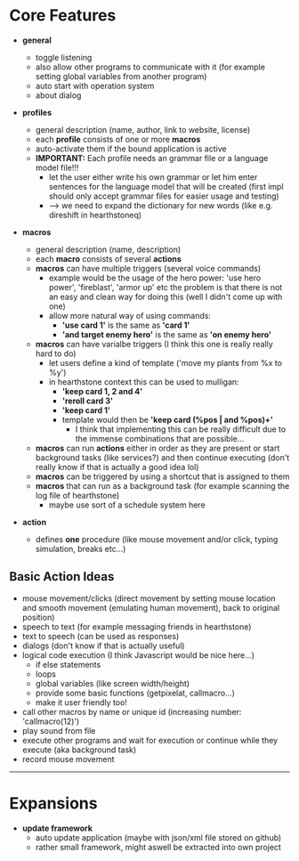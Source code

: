 # Core Features

* __general__
    * toggle listening
    * also allow other programs to communicate with it (for example setting global variables from another program)
    * auto start with operation system
    * about dialog

* __profiles__
    * general description (name, author, link to website, license)
    * each __profile__ consists of one or more __macros__
    * auto-activate them if the bound application is active
    * __IMPORTANT:__ Each profile needs an grammar file or a language model file!!!
    	* let the user either write his own grammar or let him enter sentences for the language model that will be created (first impl should only accept grammar files for easier usage and testing)
    	* --> we need to expand the dictionary for new words (like e.g. direshift in hearthstoneq)
    
* __macros__
    * general description (name, description)
    * each __macro__ consists of several __actions__
    * __macros__ can have multiple triggers (several voice commands)
        * example would be the usage of the hero power: 'use hero power', 'fireblast', 'armor up' etc
          the problem is that there is not an easy and clean way for doing this (well I didn't come up with one)
        * allow more natural way of using commands:
            * __'use card 1'__ is the same as __'card 1'__
            * __'and target enemy hero'__ is the same as __'on enemy hero'__
    * __macros__ can have varialbe triggers (I think this one is really really hard to do)
        * let users define a kind of template ('move my plants from %x to %y')
        * in hearthstone context this can be used to mulligan:
            * __'keep card 1, 2 and 4'__
            * __'reroll card 3'__
            * __'keep card 1'__
            * template would then be __'keep card (%pos | and %pos)+'__
                * I think that implementing this can be really difficult due to the immense combinations that are possible...
    * __macros__ can run __actions__ either in order as they are present or start background tasks (like services?) and then continue executing (don't really know if that is actually a good idea lol)
    * __macros__ can be triggered by using a shortcut that is assigned to them
    * __macros__ that can run as a background task (for example scanning the log file of hearthstone)
        * maybe use sort of a schedule system here
    
* __action__
    * defines __one__ procedure (like mouse movement and/or click, typing simulation, breaks etc...)

 ## Basic Action Ideas
  * mouse movement/clicks (direct movement by setting mouse location and smooth movement (emulating human movement), back to original position)
  * speech to text (for example messaging friends in hearthstone)
  * text to speech (can be used as responses)
  * dialogs (don't know if that is actually useful)
  * logical code execution (I think Javascript would be nice here...)
    * if else statements
    * loops
    * global variables (like screen width/height)
    * provide some basic functions (getpixelat, callmacro...)
    * make it user friendly too!
  * call other macros by name or unique id (increasing number: 'callmacro(12)')
  * play sound from file
  * execute other programs and wait for execution or continue while they execute (aka background task)
  * record mouse movement

---
# Expansions

* __update framework__
    * auto update application (maybe with json/xml file stored on github)
    * rather small framework, might aswell be extracted into own project
